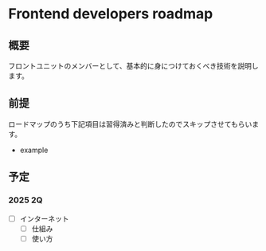 # Frontend developers roadmap
## 概要
フロントユニットのメンバーとして、基本的に身につけておくべき技術を説明します。
## 前提
ロードマップのうち下記項目は習得済みと判断したのでスキップさせてもらいます。

- example
## 予定
### 2025 2Q

- [ ] インターネット
  - [ ] 仕組み
  - [ ] 使い方
